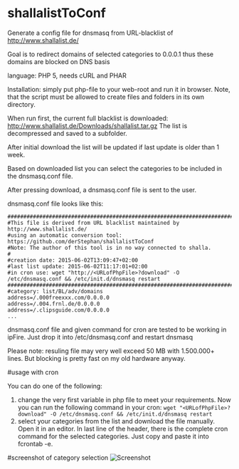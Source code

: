 # shallalistToConf
Generate a config file for dnsmasq from URL-blacklist of http://www.shallalist.de/

Goal is to redirect domains of selected categories to 0.0.0.1 thus these domains are blocked on DNS basis

language: PHP 5, needs cURL and PHAR

Installation: simply put php-file to your web-root and run it in browser. Note, that the script must be allowed to create files and folders in its own directory. 

When run first, the current full blacklist is downloaded: http://www.shallalist.de/Downloads/shallalist.tar.gz
The list is decompressed and saved to a subfolder.

After initial download the list will be updated if last update is older than 1 week. 

Based on downloaded list you can select the categories to be included in the dnsmasq.conf file. 

After pressing download, a dnsmasq.conf file is sent to the user.

dnsmasq.conf file looks like this:

```
#######################################################################################
#This file is derived from URL blacklist maintained by http://www.shallalist.de/
#using an automatic conversion tool: https://github.com/derStephan/shallalistToConf
#Note: The author of this tool is in no way connected to shalla.
#
#creation date: 2015-06-02T13:09:47+02:00
#last list update: 2015-06-02T11:17:01+02:00
#in cron use: wget "http://<URLofPhpFile>?download" -O /etc/dnsmasq.conf && /etc/init.d/dnsmasq restart
#######################################################################################
#category: list/BL/adv/domains 
address=/.000freexxx.com/0.0.0.0
address=/.004.frnl.de/0.0.0.0
address=/.clipsguide.com/0.0.0.0
...
```

dnsmasq.conf file and given command for cron are tested to be working in ipFire. Just drop it into /etc/dnsmasq.conf and restart dnsmasq

Please note: resuling file may very well exceed 50 MB with 1.500.000+ lines. But blocking is pretty fast on my old hardware anyway. 

#usage with cron

You can do one of the following:

1. change the very first variable in php file to meet your requirements. Now you can run the following command in your cron: ```wget "<URLofPhpFile>?download" -O /etc/dnsmasq.conf && /etc/init.d/dnsmasq restart```
2. select your categories from the list and download the file manually. Open it in an editor. In last line of the header, there is the complete cron command for the selected categories. Just copy and paste it into fcrontab -e.

#screenshot of category selection
![Screenshot](https://cloud.githubusercontent.com/assets/7764931/7933941/5688de0c-0923-11e5-8233-3b3bfb3c5e66.png)
